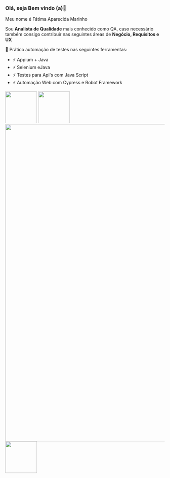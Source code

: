 ### Olá, seja Bem vindo (a)👋

Meu nome é Fátima Aparecida Marinho 

Sou **Analista de Qualidade** mais conhecido como QA, caso necessário também consigo contribuir nas seguintes áreas de **Negócio, Requisitos e UX**

🌱 Prático automação de testes nas seguintes ferramentas:
- ⚡ Appium + Java 
- ⚡ Selenium eJava
- ⚡ Testes para Api's com Java Script
- ⚡ Automação Web com Cypress e Robot Framework

<p float="left">

 <img src="https://talkingabouttesting.files.wordpress.com/2015/05/common-issues-in-bug-tracking.jpg" width="100" />
 <!-- <img src="https://img.freepik.com/vetores-premium/teste-de-software-encontrou-um-bug-seu-site-tem-problema_705714-324.jpg?" width="100" /> -->
 <img src="https://img.freepik.com/vetores-premium/teste-de-software-encontrou-um-bug-seu-site-tem-problema_705714-331.jpg?" width="100" />
 <img src="https://i.ibb.co/NZjk97k/ciclo-de-desenvolvimento-qa.webp" width="10" />
 <img src="https://caroli.org/wp-content/uploads/2023/05/ciclo-de-desenvolvimento-qa.png" width="1000" />
 <img src="(https://ibb.co/wMWbSYb)" width="100" />
  
</p>
